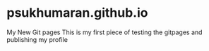 # psukhumaran.github.io
My New Git pages
This is my first piece of testing the gitpages and publishing my profile
